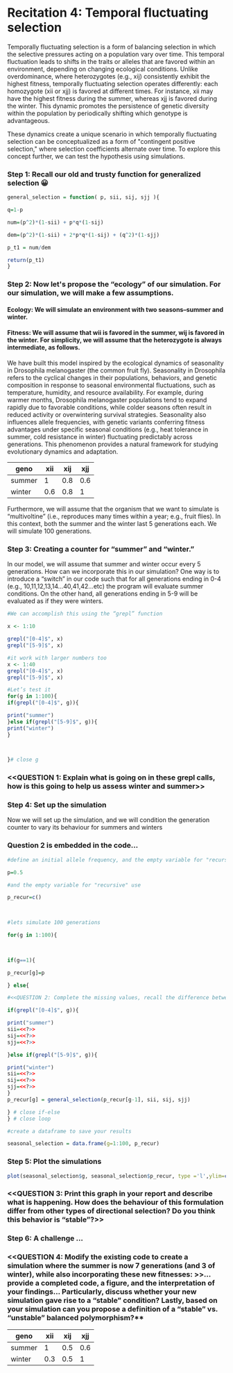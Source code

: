 # Recitation 4: Temporal fluctuating selection


Temporally fluctuating selection is a form of balancing selection in which the selective pressures acting on a population vary over time. This temporal fluctuation leads to shifts in the traits or alleles that are favored within an environment, depending on changing ecological conditions. Unlike overdominance, where heterozygotes (e.g., xij) consistently exhibit the highest fitness, temporally fluctuating selection operates differently: each homozygote (xii or xjj) is favored at different times. For instance, xii​ may have the highest fitness during the summer, whereas xjj is favored during the winter. This dynamic promotes the persistence of genetic diversity within the population by periodically shifting which genotype is advantageous.

These dynamics create a unique scenario in which temporally fluctuating selection can be conceptualized as a form of "contingent positive selection," where selection coefficients alternate over time. To explore this concept further, we can test the hypothesis using simulations.

###  Step 1: Recall our old and trusty function for generalized selection 😀

```r
general_selection = function( p, sii, sij, sjj ){

q=1-p

num=(p^2)*(1-sii) + p*q*(1-sij)

dem=(p^2)*(1-sii) + 2*p*q*(1-sij) + (q^2)*(1-sjj)

p_t1 = num/dem

return(p_t1)
}
```

### Step 2: Now let's propose the “ecology” of our simulation. For our simulation, we will make a few assumptions.

####  Ecology: We will simulate an environment with two seasons–summer and winter.

####  Fitness: We will assume that wii is favored in the summer, wij is favored in the winter. For simplicity, we will assume that the heterozygote is always intermediate, as follows.

  
We have built this model inspired by the ecological dynamics of seasonality in Drosophila melanogaster (the common fruit fly). Seasonality in Drosophila refers to the cyclical changes in their populations, behaviors, and genetic composition in response to seasonal environmental fluctuations, such as temperature, humidity, and resource availability. For example, during warmer months, Drosophila melanogaster populations tend to expand rapidly due to favorable conditions, while colder seasons often result in reduced activity or overwintering survival strategies. Seasonality also influences allele frequencies, with genetic variants conferring fitness advantages under specific seasonal conditions (e.g., heat tolerance in summer, cold resistance in winter) fluctuating predictably across generations. This phenomenon provides a natural framework for studying evolutionary dynamics and adaptation.

|geno|xii|xij|xjj|
|---|---|---|---|
|summer|1|0.8|0.6|
|winter|0.6|0.8|1|

Furthermore, we will assume that the organism that we want to simulate is “multivoltine” (i.e., reproduces many times within a year; e.g., fruit flies). In this context, both the summer and the winter last 5 generations each. We will simulate 100 generations.

### Step 3: Creating a counter for “summer” and “winter.”

In our model, we will assume that summer and winter occur every 5 generations. How can we incorporate this in our simulation? One way is to introduce a “switch” in our code such that for all generations ending in 0-4 (e.g., 10,11,12,13,14…40,41,42…etc) the program will evaluate summer conditions. On the other hand, all generations ending in 5-9 will be evaluated as if they were winters.

```r
#We can accomplish this using the “grepl” function

x <- 1:10

grepl("[0-4]$", x)
grepl("[5-9]$", x)

#it work with larger numbers too
x <- 1:40
grepl("[0-4]$", x)
grepl("[5-9]$", x)

#Let’s test it
for(g in 1:100){
if(grepl("[0-4]$", g)){

print("summer")
}else if(grepl("[5-9]$", g)){
print("winter")
}

  

}# close g
```

### <<QUESTION 1: Explain what is going on in these grepl calls, how is this going to help us assess winter and summer>>

###  Step 4: Set up the simulation

Now we will set up the simulation, and we will condition the generation counter to vary its behaviour for summers and winters

### Question 2 is embedded in the code... 
```r
#define an initial allele frequency, and the empty variable for "recursive" use

p=0.5

#and the empty variable for "recursive" use

p_recur=c()

  

#lets simulate 100 generations

for(g in 1:100){

  

if(g==1){

p_recur[g]=p

} else{

#<<QUESTION 2: Complete the missing values, recall the difference between “w” and “s”>>

if(grepl("[0-4]$", g)){

print("summer")
sii=<<?>>
sij=<<?>>
sjj=<<?>>

}else if(grepl("[5-9]$", g)){

print("winter")
sii=<<?>>
sij=<<?>>
sjj=<<?>>
}
p_recur[g] = general_selection(p_recur[g-1], sii, sij, sjj)

} # close if-else
} # close loop

#create a dataframe to save your results

seasonal_selection = data.frame(g=1:100, p_recur)
```

### Step 5: Plot the simulations
```r
plot(seasonal_selection$g, seasonal_selection$p_recur, type ='l',ylim=c(0,1), ylab="Allele Freq", xlab="Generation")
```
### <<QUESTION 3: Print this graph in your report and describe what is happening. How does the behaviour of this formulation differ from other types of directional selection? Do you think this behavior is “stable”?>>

### Step 6: A challenge … 

### <<QUESTION 4: Modify the existing code to create a simulation where the summer is now 7 generations (and 3 of winter), while also incorporating these new fitnesses: >>... provide a completed code, a figure, and the interpretation of your findings… Particularly, discuss whether your new simulation gave rise to a “stable” condition? Lastly, based on your simulation can you propose a definition of a “stable” vs. “unstable” balanced polymorphism?**

|geno|xii|xij|xjj|
|---|---|---|---|
|summer|1|0.5|0.6|
|winter|0.3|0.5|1|
